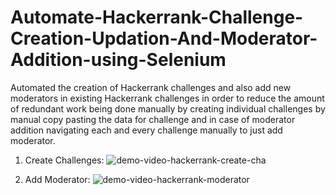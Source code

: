 # Automate-Hackerrank-Challenge-Creation-Updation-And-Moderator-Addition-using-Selenium
Automated the creation of Hackerrank challenges and also add new moderators in existing Hackerrank challenges in order to reduce the amount of redundant work being done manually by creating individual challenges by manual copy pasting the data for challenge and in case of moderator addition navigating each and every challenge manually to just add moderator.


1. Create Challenges:
![demo-video-hackerrank-create-cha](https://user-images.githubusercontent.com/22445094/88198821-bb085180-cc61-11ea-9036-83f75cc27423.gif)

2. Add Moderator:
![demo-video-hackerrank-moderator](https://user-images.githubusercontent.com/22445094/88198653-8eecd080-cc61-11ea-8794-256b37111fc9.gif)
